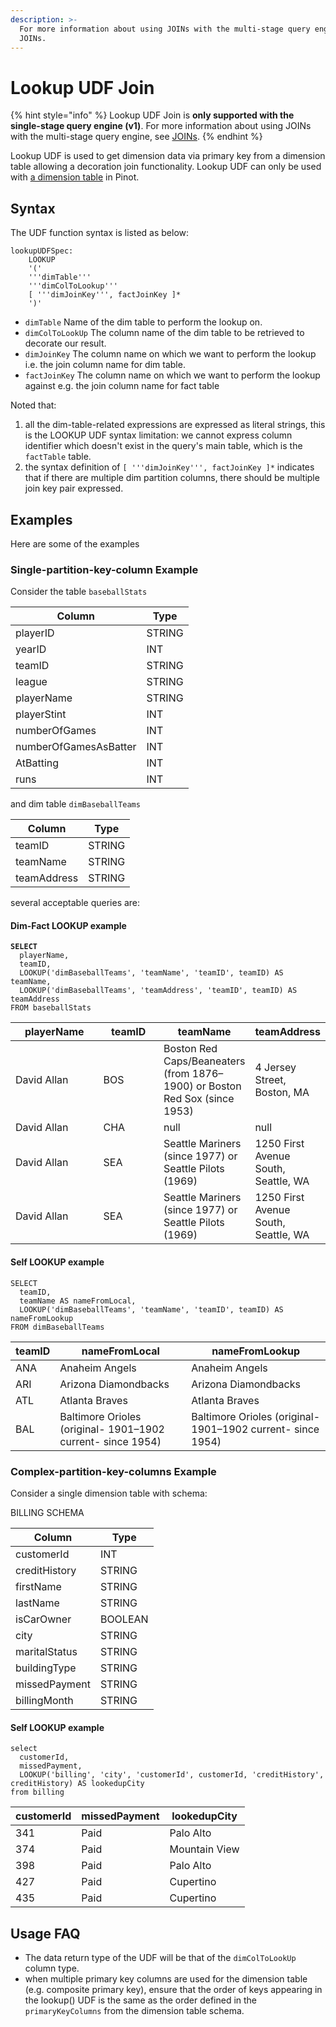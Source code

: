```yaml
---
description: >-
  For more information about using JOINs with the multi-stage query engine, see
  JOINs.
---
```


# Lookup UDF Join

{% hint style="info" %}
Lookup UDF Join is **only supported with the single-stage query engine (v1)**. For more information about using JOINs with the multi-stage query engine, see [JOINs](../joins.md).
{% endhint %}

Lookup UDF is used to get dimension data via primary key from a dimension table allowing a decoration join functionality. Lookup UDF can only be used with [a dimension table](../../../basics/data-import/batch-ingestion/dim-table.md) in Pinot.

## Syntax

The UDF function syntax is listed as below:

```
lookupUDFSpec:
    LOOKUP
    '('
    '''dimTable'''
    '''dimColToLookup'''
    [ '''dimJoinKey''', factJoinKey ]*
    ')'
```

* `dimTable` Name of the dim table to perform the lookup on.
* `dimColToLookUp` The column name of the dim table to be retrieved to decorate our result.
* `dimJoinKey` The column name on which we want to perform the lookup i.e. the join column name for dim table.
* `factJoinKey` The column name on which we want to perform the lookup against e.g. the join column name for fact table

Noted that:

1. all the dim-table-related expressions are expressed as literal strings, this is the LOOKUP UDF syntax limitation: we cannot express column identifier which doesn't exist in the query's main table, which is the `factTable` table.
2. the syntax definition of `[ '''dimJoinKey''', factJoinKey ]*` indicates that if there are multiple dim partition columns, there should be multiple join key pair expressed.

## Examples

Here are some of the examples

### Single-partition-key-column Example

Consider the table `baseballStats`

| Column                | Type   |
| --------------------- | ------ |
| playerID              | STRING |
| yearID                | INT    |
| teamID                | STRING |
| league                | STRING |
| playerName            | STRING |
| playerStint           | INT    |
| numberOfGames         | INT    |
| numberOfGamesAsBatter | INT    |
| AtBatting             | INT    |
| runs                  | INT    |

and dim table `dimBaseballTeams`

| Column      | Type   |
| ----------- | ------ |
| teamID      | STRING |
| teamName    | STRING |
| teamAddress | STRING |

several acceptable queries are:

#### Dim-Fact LOOKUP example

<pre><code><strong>SELECT 
</strong>  playerName, 
  teamID, 
  LOOKUP('dimBaseballTeams', 'teamName', 'teamID', teamID) AS teamName, 
  LOOKUP('dimBaseballTeams', 'teamAddress', 'teamID', teamID) AS teamAddress
FROM baseballStats 
</code></pre>

<table><thead><tr><th width="141">playerName</th><th width="94.33333333333331">teamID</th><th>teamName</th><th>teamAddress</th></tr></thead><tbody><tr><td>David Allan</td><td>BOS</td><td>Boston Red Caps/Beaneaters (from 1876–1900) or Boston Red Sox (since 1953)</td><td>4 Jersey Street, Boston, MA</td></tr><tr><td>David Allan</td><td>CHA</td><td>null</td><td>null</td></tr><tr><td>David Allan</td><td>SEA</td><td>Seattle Mariners (since 1977) or Seattle Pilots (1969)</td><td>1250 First Avenue South, Seattle, WA</td></tr><tr><td>David Allan</td><td>SEA</td><td>Seattle Mariners (since 1977) or Seattle Pilots (1969)</td><td>1250 First Avenue South, Seattle, WA</td></tr></tbody></table>

#### Self LOOKUP example

```
SELECT 
  teamID, 
  teamName AS nameFromLocal,
  LOOKUP('dimBaseballTeams', 'teamName', 'teamID', teamID) AS nameFromLookup
FROM dimBaseballTeams
```

| teamID | nameFromLocal                                               | nameFromLookup                                              |
| ------ | ----------------------------------------------------------- | ----------------------------------------------------------- |
| ANA    | Anaheim Angels                                              | Anaheim Angels                                              |
| ARI    | Arizona Diamondbacks                                        | Arizona Diamondbacks                                        |
| ATL    | Atlanta Braves                                              | Atlanta Braves                                              |
| BAL    | Baltimore Orioles (original- 1901–1902 current- since 1954) | Baltimore Orioles (original- 1901–1902 current- since 1954) |

### Complex-partition-key-columns Example

Consider a single dimension table with schema:

BILLING SCHEMA

| Column        | Type    |
| ------------- | ------- |
| customerId    | INT     |
| creditHistory | STRING  |
| firstName     | STRING  |
| lastName      | STRING  |
| isCarOwner    | BOOLEAN |
| city          | STRING  |
| maritalStatus | STRING  |
| buildingType  | STRING  |
| missedPayment | STRING  |
| billingMonth  | STRING  |

#### Self LOOKUP example

```
select 
  customerId,
  missedPayment, 
  LOOKUP('billing', 'city', 'customerId', customerId, 'creditHistory', creditHistory) AS lookedupCity 
from billing
```

| customerId | missedPayment | lookedupCity  |
| ---------- | ------------- | ------------- |
| 341        | Paid          | Palo Alto     |
| 374        | Paid          | Mountain View |
| 398        | Paid          | Palo Alto     |
| 427        | Paid          | Cupertino     |
| 435        | Paid          | Cupertino     |

## Usage FAQ

* The data return type of the UDF will be that of the `dimColToLookUp` column type.
* when multiple primary key columns are used for the dimension table (e.g. composite primary key), ensure that the order of keys appearing in the lookup() UDF is the same as the order defined in the `primaryKeyColumns` from the dimension table schema.
